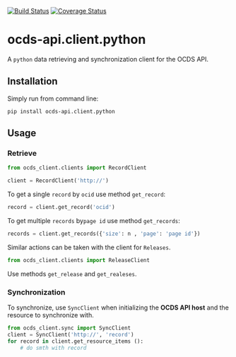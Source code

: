 ﻿[![Build Status](https://travis-ci.com/openprocurement/ocds-api.client.python.svg?branch=master)](https://travis-ci.com/openprocurement/ocds-api.client.python)
[![Coverage Status](https://coveralls.io/repos/github/openprocurement/ocds-api.client.python/badge.svg?branch=master)](https://coveralls.io/github/openprocurement/ocds-api.client.python?branch=master)


# ocds-api.client.python

A `python` data retrieving and synchronization client for the OCDS API.

## Installation

Simply run from command line:
```
pip install ocds-api.client.python
```

## Usage
### Retrieve
```py
from ocds_client.clients import RecordClient
```
```py
client = RecordClient('http://')
```
To get a single `record` by `ocid` use method `get_record`:
```py
record = client.get_record('ocid')
```
To get multiple `records` by`page id` use method `get_records`:
```py
records = client.get_records({'size': n , 'page': 'page id'})
```
Similar actions can be taken with the client for `Releases`.
```py
from ocds_client.clients import ReleaseClient
```
Use methods `get_release` and `get_realeses`.

### Synchronization
To synchronize, use `SyncClient` when initializing the **OCDS API host** and the resource to synchronize with.
```py
from ocds_client.sync import SyncClient
client = SyncClient('http://', 'record')
for record in client.get_resource_items ():
	# do smth with record
```
